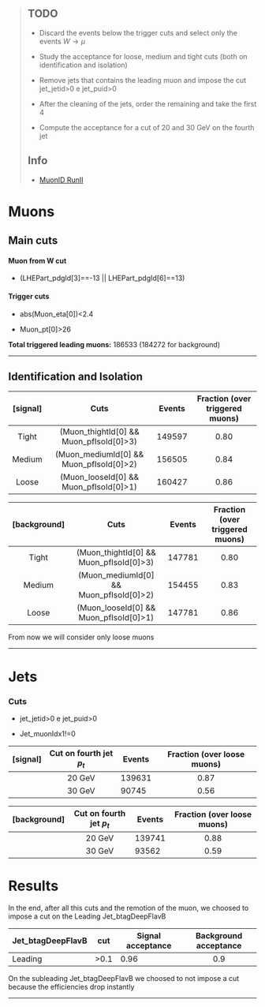 > ## TODO
> 
> - Discard the events below the trigger cuts and select only the events $W\to\mu$
> 
> - Study the acceptance for loose, medium and tight cuts (both on identification and isolation)
> 
> - Remove jets that contains the leading muon and impose the cut jet_jetid>0 e jet_puid>0
> 
> - After the cleaning of the jets, order the remaining and take the first 4
> 
> - Compute the acceptance for a cut of 20 and 30 GeV  on the fourth jet
> 
> ## Info
> 
> - [MuonID RunII](https://twiki.cern.ch/twiki/bin/viewauth/CMS/SWGuideMuonIdRun2)

# Muons

## Main cuts

#### Muon from W cut

- (LHEPart_pdgId[3]==-13 || LHEPart_pdgId[6]==13)

#### Trigger cuts

- abs(Muon_eta[0])<2.4

- Muon_pt[0]>26

**Total triggered leading muons:** 186533 (184272 for background)

---

## Identification and Isolation

| [signal] | Cuts                                    | Events | Fraction (over triggered muons) |
|:--------:|:---------------------------------------:| ------ |:-------------------------------:|
| Tight    | (Muon_thightId[0] && Muon_pfIsoId[0]>3) | 149597 | 0.80                            |
| Medium   | (Muon_mediumId[0] && Muon_pfIsoId[0]>2) | 156505 | 0.84                            |
| Loose    | (Muon_looseId[0] && Muon_pfIsoId[0]>1)  | 160427 | 0.86                            |

| [background] | Cuts                                    | Events | Fraction (over triggered muons) |
|:------------:|:---------------------------------------:| ------ |:-------------------------------:|
| Tight        | (Muon_thightId[0] && Muon_pfIsoId[0]>3) | 147781 | 0.80                            |
| Medium       | (Muon_mediumId[0] && Muon_pfIsoId[0]>2) | 154455 | 0.83                            |
| Loose        | (Muon_looseId[0] && Muon_pfIsoId[0]>1)  | 147781 | 0.86                            |

From now we will consider only loose muons

---

# Jets

### Cuts

- jet_jetid>0 e jet_puid>0

- Jet_muonIdx1!=0

| [signal] | Cut on fourth jet $p_t$ | Events | Fraction (over loose muons) |
|:--------:|:-----------------------:| ------ |:---------------------------:|
|          | 20 GeV                  | 139631 | 0.87                        |
|          | 30 GeV                  | 90745  | 0.56                        |

| [background] | Cut on fourth jet $p_t$ | Events | Fraction (over loose muons) |
|:------------:|:-----------------------:| ------ |:---------------------------:|
|              | 20 GeV                  | 139741 | 0.88                        |
|              | 30 GeV                  | 93562  | 0.59                        |

# Results

In the end, after all this cuts and the remotion of the muon, we choosed to impose a cut on the Leading Jet_btagDeepFlavB

| Jet_btagDeepFlavB | cut  | Signal acceptance | Background acceptance |
| ----------------- | ---- | ----------------- |:---------------------:|
| Leading           | >0.1 | 0.96              | 0.9                   |

On the subleading Jet_btagDeepFlavB we choosed to not impose a cut because the efficiencies drop instantly



--- 
